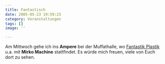 ```yaml
---
title: Fantastisch
date: 2005-05-23 19:59:23
category: Veranstaltungen
tags: []
image: ''

---
```


Am Mittwoch gehe ich ins **Ampere** bei der Muffathalle, wo [Fantastik Plastik](http://www.munich-partyguide.de/e/Fantastik_Plastik.html) u.a. mit **Mirko Machine** stattfindet. Es würde mich freuen, viele von Euch dort zu sehen.
